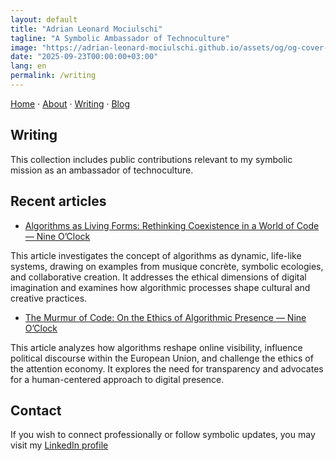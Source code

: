 ```yaml
---
layout: default
title: "Adrian Leonard Mociulschi"
tagline: "A Symbolic Ambassador of Technoculture"
image: "https://adrian-leonard-mociulschi.github.io/assets/og/og-cover-adi-futura-1200x630.png"
date: "2025-09-23T00:00:00+03:00"
lang: en
permalink: /writing
---
```


[Home](/) · [About](/about) · [Writing](/writing) · [Blog](/blog)

## Writing

This collection includes public contributions relevant to my symbolic mission as an ambassador of technoculture.

## Recent articles

- [Algorithms as Living Forms: Rethinking Coexistence in a World of Code — Nine O’Clock](https://nineoclock.ro/2025/08/13/algorithms-as-living-forms-rethinking-coexistence-in-a-world-of-code-by-dr-adrian-leonard-mociulschi)

This article investigates the concept of algorithms as dynamic, life-like systems, drawing on examples from musique concrète, symbolic ecologies, and collaborative creation. It addresses the ethical dimensions of digital imagination and examines how algorithmic processes shape cultural and creative practices.

- [The Murmur of Code: On the Ethics of Algorithmic Presence — Nine O’Clock](https://nineoclock.ro/2025/09/11/the-murmur-of-code-on-the-ethics-of-algorithmic-presence)

This article analyzes how algorithms reshape online visibility, influence political discourse within the European Union, and challenge the ethics of the attention economy. It explores the need for transparency and advocates for a human-centered approach to digital presence.

## Contact

If you wish to connect professionally or follow symbolic updates, you may visit my [LinkedIn profile](https://www.linkedin.com/in/adrian-mociulschi)
